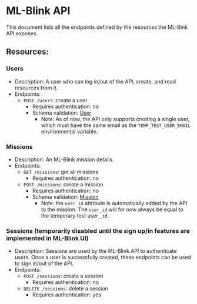 # ML-Blink API

This document lists all the endpoints defined by the resources the ML-Bink API exposes.

## Resources:

### Users
  - Description: A user who can log in/out of the API, create, and read resources from it.
  - Endpoints:
    - `POST /users`: create a user
      - Requires authentication: no
      - Schema validation: [User](https://github.com/diegocasmo/ml_blink_api/blob/master/ml_blink_api/models/user.py)
        - Note: As of now, the API only supports creating a single user, which must have the same email as the `TEMP_TEST_USER_EMAIL` environmental variable.

### Missions
  - Description: An ML-Blink mission details.
  - Endpoints:
    - `GET /missions`: get all missions
      - Requires authentication: no
    - `POST /missions`: create a mission
      - Requires authentication: no
      - Schema validation: [Mission](https://github.com/diegocasmo/ml_blink_api/blob/master/ml_blink_api/models/mission.py)
        - Note: the `user_id` attribute is automatically added by the API to the mission. The `user_id` will for now always be equal to the temporary test user `_id`.

### Sessions (temporarily disabled until the sign up/in features are implemented in ML-Blink UI)
  - Description: Sessions are used by the ML-Blink API to authenticate users. Once a user is successfully created, these endpoints can be used to sign in/out of the API.
  - Endpoints:
    - `POST /sessions`: create a session
      - Requires authentication: no
    - `DELETE /sessions`: delete a session
      - Requires authentication: yes
